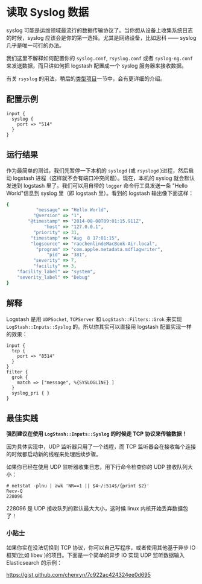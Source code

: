 # 读取 Syslog 数据

syslog 可能是运维领域最流行的数据传输协议了。当你想从设备上收集系统日志的时候，syslog 应该会是你的第一选择。尤其是网络设备，比如思科 —— syslog 几乎是唯一可行的办法。

我们这里不解释如何配置你的 `syslog.conf`, `rsyslog.conf` 或者 `syslog-ng.conf` 来发送数据，而只讲如何把 logstash 配置成一个 syslog 服务器来接收数据。

有关 `rsyslog` 的用法，稍后的[类型项目](../dive_into/similar_projects.md)一节中，会有更详细的介绍。

## 配置示例

```
input {
  syslog {
    port => "514"
  }
}
```

## 运行结果

作为最简单的测试，我们先暂停一下本机的 `syslogd` (或 `rsyslogd` )进程，然后启动 logstash 进程（这样就不会有端口冲突问题）。现在，本机的 syslog 就会默认发送到 logstash 里了。我们可以用自带的 `logger` 命令行工具发送一条 "Hello World"信息到 syslog 里（即 logstash 里）。看到的 logstash 输出像下面这样：

```ruby
{
           "message" => "Hello World",
          "@version" => "1",
        "@timestamp" => "2014-08-08T09:01:15.911Z",
              "host" => "127.0.0.1",
          "priority" => 31,
         "timestamp" => "Aug  8 17:01:15",
         "logsource" => "raochenlindeMacBook-Air.local",
           "program" => "com.apple.metadata.mdflagwriter",
               "pid" => "381",
          "severity" => 7,
          "facility" => 3,
    "facility_label" => "system",
    "severity_label" => "Debug"
}
```

## 解释

Logstash 是用 `UDPSocket`, `TCPServer` 和 `LogStash::Filters::Grok` 来实现 `LogStash::Inputs::Syslog` 的。所以你其实可以直接用 logstash 配置实现一样的效果：

```
input {
  tcp {
    port => "8514"
  }
}
filter {
  grok {
    match => ["message", %{SYSLOGLINE} ]
  }
  syslog_pri { }
}
```

## 最佳实践

**强烈建议在使用 `LogStash::Inputs::Syslog` 的时候走 TCP 协议来传输数据！**

因为具体实现中，UDP 监听器只用了一个线程，而 TCP 监听器会在接收每个连接的时候都启动新的线程来处理后续步骤。

如果你已经在使用 UDP 监听器收集日志，用下行命令检查你的 UDP 接收队列大小：

```
# netstat -plnu | awk 'NR==1 || $4~/:514$/{print $2}'
Recv-Q
228096
```

228096 是 UDP 接收队列的默认最大大小，这时候 linux 内核开始丢弃数据包了！

### 小贴士

如果你实在没法切换到 TCP 协议，你可以自己写程序，或者使用其他基于异步 IO 框架(比如 libev )的项目。下面是一个简单的异步 IO 实现 UDP 监听数据输入 Elasticsearch 的示例：

<https://gist.github.com/chenryn/7c922ac424324ee0d695>

